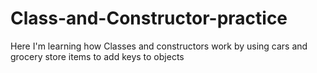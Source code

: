 # Class-and-Constructor-practice

Here I'm learning how Classes and constructors work by using cars and grocery store items to add keys to objects